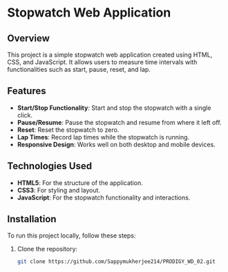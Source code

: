 # Stopwatch Web Application

## Overview
This project is a simple stopwatch web application created using HTML, CSS, and JavaScript. It allows users to measure time intervals with functionalities such as start, pause, reset, and lap.

## Features
- **Start/Stop Functionality**: Start and stop the stopwatch with a single click.
- **Pause/Resume**: Pause the stopwatch and resume from where it left off.
- **Reset**: Reset the stopwatch to zero.
- **Lap Times**: Record lap times while the stopwatch is running.
- **Responsive Design**: Works well on both desktop and mobile devices.

## Technologies Used
- **HTML5**: For the structure of the application.
- **CSS3**: For styling and layout.
- **JavaScript**: For the stopwatch functionality and interactions.

## Installation
To run this project locally, follow these steps:

1. Clone the repository:
   ```bash
   git clone https://github.com/Sappymukherjee214/PRODIGY_WD_02.git

